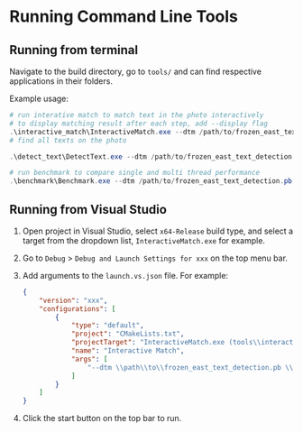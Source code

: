 # Running Command Line Tools

## Running from terminal

Navigate to the build directory, go to `tools/` and can find respective applications in their folders.

Example usage:

```ps1
# run interative match to match text in the photo interactively
# to display matching result after each step, add --display flag
.\interactive_match\InteractiveMatch.exe --dtm /path/to/frozen_east_text_detection.pb /path/to/image --display
# find all texts on the photo

.\detect_text\DetectText.exe --dtm /path/to/frozen_east_text_detection.pb /path/to/image

# run benchmark to compare single and multi thread performance
.\benchmark\Benchmark.exe --dtm /path/to/frozen_east_text_detection.pb /path/to/image
```

## Running from Visual Studio

1. Open project in Visual Studio, select `x64-Release` build type, and select a target from the dropdown
   list, `InteractiveMatch.exe` for example.
2. Go to `Debug` > `Debug and Launch Settings for xxx` on the top menu bar.
3. Add arguments to the `launch.vs.json` file. For example:

    ```json
    {
        "version": "xxx",
        "configurations": [
            {
                "type": "default",
                "project": "CMakeLists.txt",
                "projectTarget": "InteractiveMatch.exe (tools\\interactive_match\\InteractiveMatch.exe)",
                "name": "Interactive Match",
                "args": [
                    "--dtm \\path\\to\\frozen_east_text_detection.pb \\path\\to\\image --display"
                ]
            }
        ]
    }
    ```

4. Click the start button on the top bar to run.
